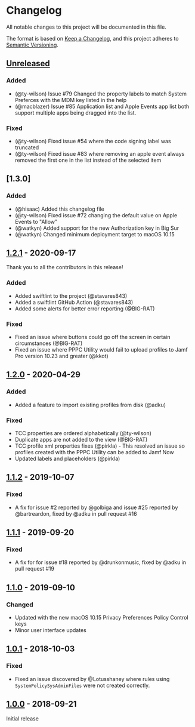 # Changelog

All notable changes to this project will be documented in this file.

The format is based on [Keep a Changelog](https://keepachangelog.com/en/1.0.0/), and this project adheres to [Semantic Versioning](https://semver.org/spec/v2.0.0.html).

## [Unreleased]

<!-- Add any information here about changes in master that have yet to be released -->
### Added
- (@ty-wilson) Issue #79 Changed the property labels to match System Preferces with the MDM key listed in the help
- (@macblazer) Issue #85 Application list and Apple Events app list both support multiple apps being dragged into the list.

### Fixed
- (@ty-wilson) Fixed issue #54 where the code signing label was truncated
- (@ty-wilson) Fixed issue #83 where removing an apple event always removed the first one in the list instead of the selected item


## [1.3.0]

### Added

- (@hisaac) Added this changelog file
- (@ty-wilson) Fixed issue #72 changing the default value on Apple Events to "Allow"
- (@watkyn) Added support for the new Authorization key in Big Sur
- (@watkyn) Changed minimum deployment target to macOS 10.15


## [1.2.1] - 2020-09-17

Thank you to all the contributors in this release!

### Added

-   Added swiftlint to the project (@stavares843)
-   Added a swiftlint GitHub Action (@stavares843)
-   Added some alerts for better error reporting (@BIG-RAT)

### Fixed

-   Fixed an issue where buttons could go off the screen in certain circumstances (@BIG-RAT)
-   Fixed an issue where PPPC Utility would fail to upload profiles to Jamf Pro version 10.23 and greater (@kkot)

## [1.2.0] - 2020-04-29

### Added

-   Added a feature to import existing profiles from disk (@adku)

### Fixed

-   TCC properties are ordered alphabetically (@ty-wilson)
-   Duplicate apps are not added to the view (@BIG-RAT)
-   TCC profile xml properties fixes (@pirkla) - This resolved an issue so profiles created with the PPPC Utility can be added to Jamf Now
-   Updated labels and placeholders (@pirkla)

## [1.1.2] - 2019-10-07

### Fixed

-   A fix for issue #2 reported by @golbiga and issue #25 reported by @bartreardon, fixed by @adku in pull request #16

## [1.1.1] - 2019-09-20

### Fixed

-   A fix for for issue #18 reported by @drunkonmusic, fixed by @adku in pull request #19

## [1.1.0] - 2019-09-10

### Changed

-   Updated with the new macOS 10.15 Privacy Preferences Policy Control keys
-   Minor user interface updates

## [1.0.1] - 2018-10-03

### Fixed

-   Fixed an issue discovered by @Lotusshaney where rules using `SystemPolicySysAdminFiles` were not created correctly.

## [1.0.0] - 2018-09-21

Initial release

<!--  -->

[unreleased]: https://github.com/jamf/PPPC-Utility/compare/1.2.1...master
[1.2.1]: https://github.com/jamf/PPPC-Utility/compare/1.2.0...1.2.1
[1.2.0]: https://github.com/jamf/PPPC-Utility/compare/1.1.2...1.2.0
[1.1.2]: https://github.com/jamf/PPPC-Utility/compare/1.1.1...1.1.2
[1.1.1]: https://github.com/jamf/PPPC-Utility/compare/1.1.0...1.1.1
[1.1.0]: https://github.com/jamf/PPPC-Utility/compare/1.0.1...1.1.0
[1.0.1]: https://github.com/jamf/PPPC-Utility/compare/1.0.1...1.0.1
[1.0.0]: https://github.com/jamf/PPPC-Utility/compare/047786dad486e8cc1e159d3f315adb695a566465...1.0.0
